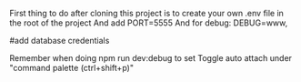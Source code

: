 

First thing to do after cloning this project is to create your own .env file in the root of the project
And add PORT=5555
And for debug: DEBUG=www,

#add database credentials

Remember when doing npm run dev:debug to set Toggle auto attach under "command palette (ctrl+shift+p)"